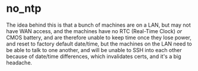 # no_ntp
The idea behind this is that a bunch of machines are on a LAN, but may not have WAN access, and the machines have no RTC (Real-Time Clock) *or* CMOS battery, and are therefore unable to keep time once they lose power, and reset to factory default date/time, but the machines on the LAN need to be able to talk to one another, and will be unable to SSH into each other because of date/time differences, which invalidates certs, and it's a big headache.
